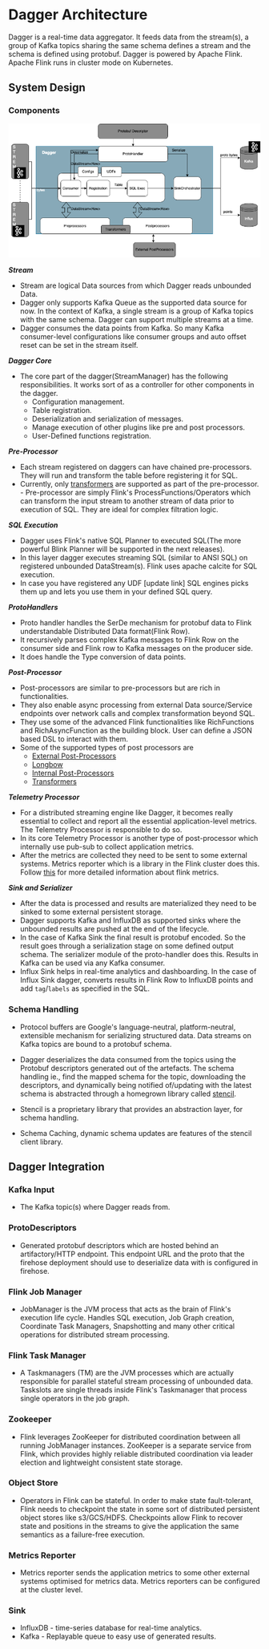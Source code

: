 # Dagger Architecture

Dagger is a real-time data aggregator. It feeds data from the stream(s), a group of Kafka topics sharing the same schema defines a stream and the schema is defined using protobuf. Dagger is powered by Apache Flink. Apache Flink runs in cluster mode on Kubernetes.

## System Design

### Components

![Dagger Architecture](../assets/architecture.png)

_**Stream**_

- Stream are logical Data sources from which Dagger reads unbounded Data.
- Dagger only supports Kafka Queue as the supported data source for now. In the context of Kafka, a single stream is a group of Kafka topics with the same schema. Dagger can support multiple streams at a time.
- Dagger consumes the data points from Kafka. So many Kafka consumer-level configurations like consumer groups and auto offset reset can be set in the stream itself.

_**Dagger Core**_

- The core part of the dagger(StreamManager) has the following responsibilities. It works sort of as a controller for other components in the dagger.
  - Configuration management.
  - Table registration.
  - Deserialization and serialization of messages.
  - Manage execution of other plugins like pre and post processors.
  - User-Defined functions registration.

_**Pre-Processor**_

- Each stream registered on daggers can have chained pre-processors. They will run and transform the table before registering it for SQL.
- Currently, only [transformers](update-link) are supported as part of the pre-processor. - Pre-processor are simply Flink's ProcessFunctions/Operators which can transform the input stream to another stream of data prior to execution of SQL. They are ideal for complex filtration logic.

_**SQL Execution**_

- Dagger uses Flink's native SQL Planner to executed SQL(The more powerful Blink Planner will be supported in the next releases).
- In this layer dagger executes streaming SQL (similar to ANSI SQL) on registered unbounded DataStream(s). Flink uses apache calcite for SQL execution.
- In case you have registered any UDF [update link] SQL engines picks them up and lets you use them in your defined SQL query.

_**ProtoHandlers**_

- Proto handler handles the SerDe mechanism for protobuf data to Flink understandable Distributed Data format(Flink Row).
- It recursively parses complex Kafka messages to Flink Row on the consumer side and Flink row to Kafka messages on the producer side.
- It does handle the Type conversion of data points.

_**Post-Processor**_

- Post-processors are similar to pre-processors but are rich in functionalities.
- They also enable async processing from external Data source/Service endpoints over network calls and complex transformation beyond SQL.
- They use some of the advanced Flink functionalities like RichFunctions and RichAsyncFunction as the building block. User can define a JSON based DSL to interact with them.
- Some of the supported types of post processors are
  - [External Post-Processors](update-link)
  - [Longbow](update-link)
  - [Internal Post-Processors](update-link)
  - [Transformers](update-link)

_**Telemetry Processor**_

- For a distributed streaming engine like Dagger, it becomes really essential to collect and report all the essential application-level metrics. The Telemetry Processor is responsible to do so.
- In its core Telemetry Processor is another type of post-processor which internally use pub-sub to collect application metrics.
- After the metrics are collected they need to be sent to some external systems. Metrics reporter which is a library in the Flink cluster does this. Follow [this](https://ci.apache.org/projects/flink/flink-docs-release-1.9/monitoring/metrics.html) for more detailed information about flink metrics.

_**Sink and Serializer**_

- After the data is processed and results are materialized they need to be sinked to some external persistent storage.
- Dagger supports Kafka and InfluxDB as supported sinks where the unbounded results are pushed at the end of the lifecycle.
- In the case of Kafka Sink the final result is protobuf encoded. So the result goes through a serialization stage on some defined output schema. The serializer module of the proto-handler does this. Results in Kafka can be used via any Kafka consumer.
- Influx Sink helps in real-time analytics and dashboarding. In the case of Influx Sink dagger, converts results in Flink Row to InfluxDB points and add `tag`/`labels` as specified in the SQL.

### Schema Handling

- Protocol buffers are Google's language-neutral, platform-neutral, extensible mechanism for serializing structured data. Data streams on Kafka topics are bound to a protobuf schema.

- Dagger deserializes the data consumed from the topics using the Protobuf descriptors generated out of the artefacts. The schema handling ie., find the mapped schema for the topic, downloading the descriptors, and dynamically being notified of/updating with the latest schema is abstracted through a homegrown library called [stencil](https://github.com/odpf/stencil).

- Stencil is a proprietary library that provides an abstraction layer, for schema handling.

- Schema Caching, dynamic schema updates are features of the stencil client library.

## Dagger Integration

### Kafka Input

- The Kafka topic\(s\) where Dagger reads from.

### ProtoDescriptors

- Generated protobuf descriptors which are hosted behind an artifactory/HTTP endpoint. This endpoint URL and the proto that the firehose deployment should use to deserialize data with is configured in firehose.

### Flink Job Manager

- JobManager is the JVM process that acts as the brain of Flink's execution life cycle. Handles SQL execution, Job Graph creation, Coordinate Task Managers, Snapshotting and many other critical operations for distributed stream processing.

### Flink Task Manager

- A Taskmanagers (TM) are the JVM processes which are actually responsible for parallel stateful stream processing of unbounded data. Taskslots are single threads inside Flink's Taskmanager that process single operators in the job graph.

### Zookeeper

- Flink leverages ZooKeeper for distributed coordination between all running JobManager instances. ZooKeeper is a separate service from Flink, which provides highly reliable distributed coordination via leader election and lightweight consistent state storage.

### Object Store

- Operators in Flink can be stateful. In order to make state fault-tolerant, Flink needs to checkpoint the state in some sort of distributed persistent object stores like s3/GCS/HDFS. Checkpoints allow Flink to recover state and positions in the streams to give the application the same semantics as a failure-free execution.

### Metrics Reporter

- Metrics reporter sends the application metrics to some other external systems optimised for metrics data. Metrics reporters can be configured at the cluster level.

### Sink

- InfluxDB - time-series database for real-time analytics.
- Kafka - Replayable queue to easy use of generated results.
